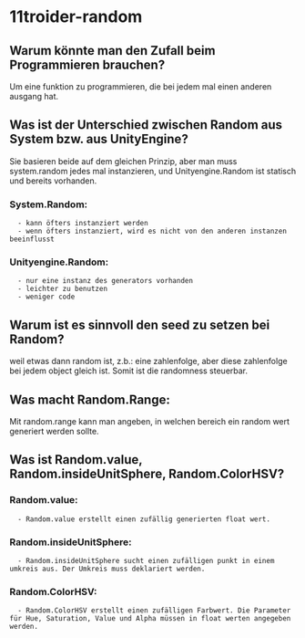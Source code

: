# 11troider-random

## Warum könnte man den Zufall beim Programmieren brauchen?
  Um eine funktion zu programmieren, die bei jedem mal einen anderen ausgang hat.
  
## Was ist der Unterschied zwischen Random aus System bzw. aus UnityEngine?
  Sie basieren beide auf dem gleichen Prinzip, aber man muss system.random jedes mal instanzieren, und Unityengine.Random ist statisch und bereits vorhanden.
  ### System.Random:
      - kann öfters instanziert werden
      - wenn öfters instanziert, wird es nicht von den anderen instanzen beeinflusst
  ### Unityengine.Random:
      - nur eine instanz des generators vorhanden
      - leichter zu benutzen
      - weniger code
      
## Warum ist es sinnvoll den seed zu setzen bei Random?
  weil etwas dann random ist, z.b.: eine zahlenfolge, aber diese zahlenfolge bei jedem object gleich ist. Somit ist die randomness steuerbar.
  
## Was macht Random.Range:
  Mit random.range kann man angeben, in welchen bereich ein random wert generiert werden sollte.
  
## Was ist Random.value, Random.insideUnitSphere, Random.ColorHSV?
  ### Random.value:
      - Random.value erstellt einen zufällig generierten float wert.
  ### Random.insideUnitSphere:
      - Random.insideUnitSphere sucht einen zufälligen punkt in einem umkreis aus. Der Umkreis muss deklariert werden.
  ### Random.ColorHSV:
      - Random.ColorHSV erstellt einen zufälligen Farbwert. Die Parameter für Hue, Saturation, Value und Alpha müssen in float werten angegeben werden.

